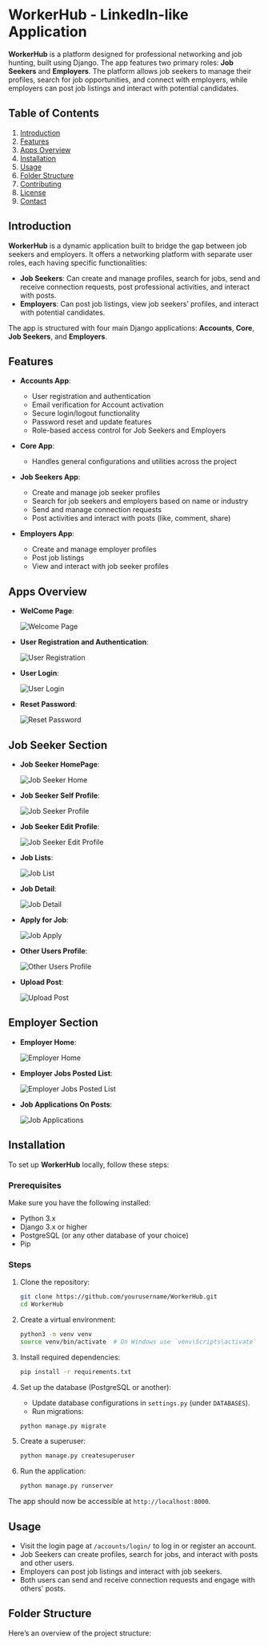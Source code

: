 # WorkerHub - LinkedIn-like Application

**WorkerHub** is a platform designed for professional networking and job hunting, built using Django. The app features two primary roles: **Job Seekers** and **Employers**. The platform allows job seekers to manage their profiles, search for job opportunities, and connect with employers, while employers can post job listings and interact with potential candidates.

## Table of Contents

1. [Introduction](#introduction)
2. [Features](#features)
3. [Apps Overview](#apps-overview)
4. [Installation](#installation)
5. [Usage](#usage)
6. [Folder Structure](#folder-structure)
7. [Contributing](#contributing)
8. [License](#license)
9. [Contact](#contact)

## Introduction

**WorkerHub** is a dynamic application built to bridge the gap between job seekers and employers. It offers a networking platform with separate user roles, each having specific functionalities:
- **Job Seekers**: Can create and manage profiles, search for jobs, send and receive connection requests, post professional activities, and interact with posts.
- **Employers**: Can post job listings, view job seekers’ profiles, and interact with potential candidates.

The app is structured with four main Django applications: **Accounts**, **Core**, **Job Seekers**, and **Employers**.

## Features

- **Accounts App**:
  - User registration and authentication
  - Email verification for Account activation
  - Secure login/logout functionality
  - Password reset and update features
  - Role-based access control for Job Seekers and Employers

- **Core App**:
  - Handles general configurations and utilities across the project

- **Job Seekers App**:
  - Create and manage job seeker profiles
  - Search for job seekers and employers based on name or industry
  - Send and manage connection requests
  - Post activities and interact with posts (like, comment, share)

- **Employers App**:
  - Create and manage employer profiles
  - Post job listings
  - View and interact with job seeker profiles

## Apps Overview


- **WelCome Page**:
  
  ![Welcome Page](ApplicationScreens/WelcomePage.png "WelCome Screen")



- **User Registration and Authentication**:
  
  ![User Registration](ApplicationScreens/RegisterPage.png "User Registration Screen")



- **User Login**:
  
  ![User Login](ApplicationScreens/LoginPage.png "User Login Screen")


- **Reset Password**:
  
  ![Reset Password](ApplicationScreens/ResetPassword.png "Reset Password Screen")

## Job Seeker Section 

  - **Job Seeker HomePage**:
    
    ![Job Seeker Home](ApplicationScreens/JobSeekersHomepage.png "JobSeeker Home Screen")


  - **Job Seeker Self Profile**:
    
      ![Job Seeker Profile](ApplicationScreens/JobSeekerSelfProfilePage.png "JobSeeker Profile Screen")


   - **Job Seeker Edit Profile**:
    
      ![Job Seeker Edit Profile](ApplicationScreens/JobSeekerProfileEditPage.png "JobSeeker Edit Profile Screen")


  - **Job Lists**:
    
      ![Job List](ApplicationScreens/JobSeekerJobListPage.png "Job list Screen")



  - **Job Detail**:
    
      ![Job Detail](ApplicationScreens/JobSeekerJobApplyPage.png "Job Details Screen")


  - **Apply for Job**:
    
      ![Job Apply](ApplicationScreens/JobSeekerResumeSubmitPage.png "Job Apply Screen")



  - **Other Users Profile**:
    
      ![Other Users Profile](ApplicationScreens/OtherJobSeekerUserProfilePage.png "Other Users Profile Screen")



  - **Upload Post**:
    
      ![Upload Post](ApplicationScreens/UploadPostPage.png "Upload Posts Screen")




  ## Employer Section 

     
  - **Employer Home**:
    
      ![Employer Home](ApplicationScreens/EmployerHomePage.png "Employer Home Screen")



   - **Employer Jobs Posted List**:
    
      ![Employer Jobs Posted List](ApplicationScreens/EmployerPostedJobListPage.png "Employer Jobs Posted List Screen")



   - **Job Applications On Posts**:
    
      ![Job Applications](ApplicationScreens/JobApplicationViewPage.png "Job Applications Screen")
      

      
    


## Installation

To set up **WorkerHub** locally, follow these steps:

### Prerequisites
Make sure you have the following installed:
- Python 3.x
- Django 3.x or higher
- PostgreSQL (or any other database of your choice)
- Pip

### Steps

1. Clone the repository:

    ```bash
    git clone https://github.com/yourusername/WorkerHub.git
    cd WorkerHub
    ```

2. Create a virtual environment:

    ```bash
    python3 -m venv venv
    source venv/bin/activate  # On Windows use `venv\Scripts\activate`
    ```

3. Install required dependencies:

    ```bash
    pip install -r requirements.txt
    ```

4. Set up the database (PostgreSQL or another):
    - Update database configurations in `settings.py` (under `DATABASES`).
    - Run migrations:

    ```bash
    python manage.py migrate
    ```

5. Create a superuser:

    ```bash
    python manage.py createsuperuser
    ```

6. Run the application:

    ```bash
    python manage.py runserver
    ```

The app should now be accessible at `http://localhost:8000`.

## Usage

- Visit the login page at `/accounts/login/` to log in or register an account.
- Job Seekers can create profiles, search for jobs, and interact with posts and other users.
- Employers can post job listings and interact with job seekers.
- Both users can send and receive connection requests and engage with others' posts.

## Folder Structure

Here’s an overview of the project structure:

